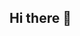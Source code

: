 ## Hi there 👋

<!--
**mileidy3b/mileidy3b** is a ✨ _special_ ✨ repository because its `README.md` (this file) appears on your GitHub profile.
- 🔭 I’m currently working on alura project
- 🌱 I’m currently learning javascript
- 👯 I use this space to organize and share my projects
-->
